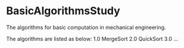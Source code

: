 # BasicAlgorithmsStudy
The algorithms for basic computation in mechanical engineering.

The algorithms are listed as below:
1.0 MergeSort
2.0 QuickSort
3.0 ...
